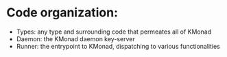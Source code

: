 # Code organization:
- Types:  any type and surrounding code that permeates all of KMonad
- Daemon: the KMonad daemon key-server
- Runner: the entrypoint to KMonad, dispatching to various functionalities
